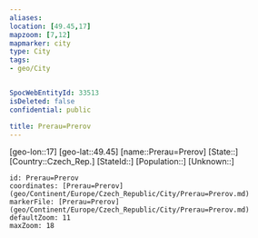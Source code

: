 ```yaml
---
aliases: 
location: [49.45,17]
mapzoom: [7,12] 
mapmarker: city 
type: City
tags:
- geo/City


SpocWebEntityId: 33513
isDeleted: false
confidential: public

title: Prerau=Prerov
---
```

[geo-lon::17]
[geo-lat::49.45]
[name::Prerau=Prerov]
[State::]
[Country::Czech_Rep.]
[StateId::]
[Population::]
[Unknown::]


```leaflet
id: Prerau=Prerov
coordinates: [Prerau=Prerov](geo/Continent/Europe/Czech_Republic/City/Prerau=Prerov.md)
markerFile: [Prerau=Prerov](geo/Continent/Europe/Czech_Republic/City/Prerau=Prerov.md)
defaultZoom: 11 
maxZoom: 18
```


